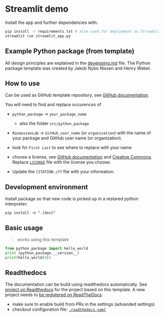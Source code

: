 # Streamlit demo

Install the app and further dependencies with:

```bash
pip install -r requirements.txt # also used for deployment on Streamlit Cloud
streamlit run streamlit_app.py
```

## Example Python package (from template)

All design principles are explained in the [developing.md](developing.md) file.
The Python package template was created by Jakob Nybo Nissen and Henry Webel.

## How to use

Can be used as GitHub template repository,
see [GitHub documentation](https://docs.github.com/en/repositories/creating-and-managing-repositories/creating-a-repository-from-a-template).

You will need to find and replace occurences of

- `python_package` -> `your_package_name`
  - also the folder `src/python_package`
- `RasmussenLab` -> `GitHub_user_name` (or `organization`)
  with the name of your package and GitHub user name (or organization).

- look for `First Last` to see where to replace with your name
- choose a license, see [GitHub documentation](https://docs.github.com/en/repositories/creating-and-managing-repositories/licensing-a-repository)
  and [Creative Commons](https://creativecommons.org/chooser/).
  Replace [`LICENSE`](LICENSE) file with the license you choose.
- Update the `CITATION.cff` file with your information.

## Development environment

Install package so that new code is picked up in a restared python interpreter:

```
pip install -e ".[dev]"
```

## Basic usage

> works using this template

```python
from python_package import hello_world
print (python_package.__version__)
print(hello_world(4))
```

## Readthedocs

The documentation can be build using readthedocs automatically. See
[project on Readthedocs](https://readthedocs.org/projects/rasmussenlab-python-package/)
for the project based on this template. A new project needs
to [be registered on ReadTheDocs](https://docs.readthedocs.com/platform/stable/intro/add-project.html).

- make sure to enable build from PRs in the settings (advanded settings)
- checkout configuration file: [`.readthedocs.yaml`](.readthedocs.yaml)
